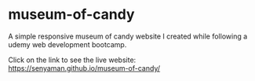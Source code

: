 # museum-of-candy
A simple responsive museum of candy website I created while following a udemy web development bootcamp.

Click on the link to see the live website: https://senyaman.github.io/museum-of-candy/

